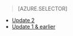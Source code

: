 > [AZURE.SELECTOR]
- [Update 2](../articles/storsimple/storsimple-manage-volumes-u2.md)
- [Update 1 & earlier](../articles/storsimple/storsimple-manage-volumes.md)

